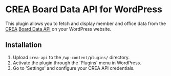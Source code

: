 # CREA Board Data API for WordPress

This plugin allows you to fetch and display member and office data from the [CREA](https://www.crea.ca) [Board Data API](https://boardapi-docs.realtor.ca/) on your WordPress website.

## Installation

1. Upload `crea-api` to the `/wp-content/plugins/` directory.
2. Activate the plugin through the 'Plugins' menu in WordPress.
3. Go to 'Settings' and configure your CREA API credentials.
